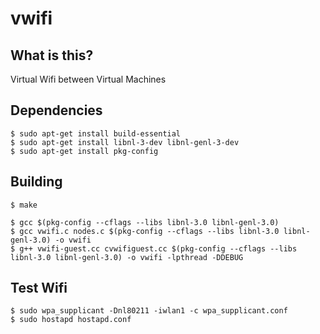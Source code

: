# vwifi

## What is this?

Virtual Wifi between Virtual Machines

## Dependencies

    $ sudo apt-get install build-essential
    $ sudo apt-get install libnl-3-dev libnl-genl-3-dev
    $ sudo apt-get install pkg-config

## Building

    $ make

    $ gcc $(pkg-config --cflags --libs libnl-3.0 libnl-genl-3.0)
    $ gcc vwifi.c nodes.c $(pkg-config --cflags --libs libnl-3.0 libnl-genl-3.0) -o vwifi
    $ g++ vwifi-guest.cc cvwifiguest.cc $(pkg-config --cflags --libs libnl-3.0 libnl-genl-3.0) -o vwifi -lpthread -DDEBUG

## Test Wifi

    $ sudo wpa_supplicant -Dnl80211 -iwlan1 -c wpa_supplicant.conf
    $ sudo hostapd hostapd.conf
